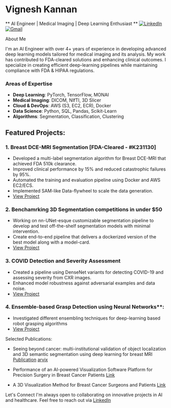 # Vignesh Kannan
** AI Engineer | Medical Imaging | Deep Learning Enthusiast ** 
[![LinkedIn](https://img.shields.io/badge/LinkedIn-VigneshKannan-blue)](https://www.linkedin.com/in/vigneshkannan/) [![Gmail](https://img.shields.io/badge/Email-gvkannan.work%40gmail.com-red)](mailto:gvkannan.work@gmail.com) 
 
About Me

I'm an AI Engineer with over 4+ years of experience in developing advanced deep learning models tailored for medical imaging and its analysis. My work has contributed to FDA-cleared solutions and enhancing clinical outcomes. I specialize in creating efficient deep-learning pipelines while maintaining compliance with FDA & HIPAA regulations.

### Areas of Expertise
- **Deep Learning**: PyTorch, TensorFlow, MONAI
- **Medical Imaging**: DICOM, NIfTI, 3D Slicer
- **Cloud & DevOps**: AWS (S3, EC2, ECR), Docker
- **Data Science**: Python, SQL, Pandas, Scikit-Learn
- **Algorithms**: Segmentation, Classification, Clustering

## Featured Projects:
### 1. **Breast DCE-MRI Segmentation [FDA-Cleared - #K231130]**
- Developed a multi-label segmentation algorithm for Breast DCE-MRI that achieved FDA 510k clearance.
- Improved clinical performance by 15% and reduced catastrophic failures by 95%.
- Automated the training and evaluation pipeline using Docker and AWS EC2/ECS.
- Implemented SAM-like Data-flywheel to scale the data generation.
- [View Project](https://simbiosys.com/tumorsight-plan/)

### 2. **Benchamrking 3D Segmentation competitions in under $50**
- Working on nn-UNet-esque customizable segmentation pipeline to develop and test off-the-shelf segmentation models with minimal intervention.
- Create end-to-end pipeline that delivers a dockerized version of the best model along with a model-card.
- [View Project](https://github.com/gvkannan-explore/AbdomenCT_Seg)

### 3. **COVID Detection and Severity Assessment**
- Created a pipeline using DenseNet variants for detecting COVID-19 and assessing severity from CXR images.
- Enhanced model robustness against adversarial examples and data noise.
- [View Project](https://github.com/gvigkannan/COVID_CXR)

### 4. Ensemble-based Grasp Detection using Neural Networks**: 
- Investigated different ensembling techniques for deep-learning based robot grasping algorithms
- [View Project](https://github.com/gvigkannan/Stacking_Cornell/tree/main)



Selected Publications:
* Seeing beyond cancer: multi-institutional validation of object localization and 3D semantic segmentation using deep learning for breast MRI
[Publication](https://journals.spiedigitallibrary.org/conference-proceedings-of-spie/12927/129270H/Seeing-beyond-cancer--multi-institutional-validation-of-object-localization/10.1117/12.3009341.short)
[arvix](https://arxiv.org/abs/2311.16213)

* Performance of an AI-powered Visualization Software Platform for Precision Surgery in Breast Cancer Patients
[Link](https://ascopubs.org/doi/10.1200/JCO.2024.42.16_suppl.e12618)

* A 3D Visualization Method for Breast Cancer Surgeons and Patients
[Link](https://aacrjournals.org/cancerres/article/83/5_Supplement/P4-02-29/717901/Abstract-P4-02-29-A-3D-Visualization-Method-for)

Let's Connect
I'm always open to collaborating on innovative projects in AI and healthcare. Feel free to reach out via [LinkedIn](#https://www.linkedin.com/in/vignesh-k-622127117/)
